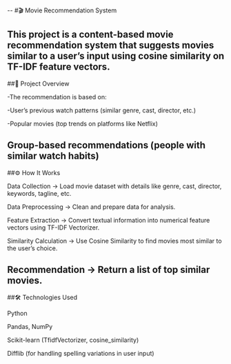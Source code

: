--
#🎬 Movie Recommendation System

This project is a content-based movie recommendation system that suggests movies similar to a user’s input using cosine similarity on TF-IDF feature vectors.
--

##📌 Project Overview

-The recommendation is based on:

-User’s previous watch patterns (similar genre, cast, director, etc.)

-Popular movies (top trends on platforms like Netflix)

Group-based recommendations (people with similar watch habits)
--

##⚙️ How It Works

Data Collection → Load movie dataset with details like genre, cast, director, keywords, tagline, etc.

Data Preprocessing → Clean and prepare data for analysis.

Feature Extraction → Convert textual information into numerical feature vectors using TF-IDF Vectorizer.

Similarity Calculation → Use Cosine Similarity to find movies most similar to the user’s choice.

Recommendation → Return a list of top similar movies.
--
##🛠️ Technologies Used

Python

Pandas, NumPy

Scikit-learn (TfidfVectorizer, cosine_similarity)

Difflib (for handling spelling variations in user input)
